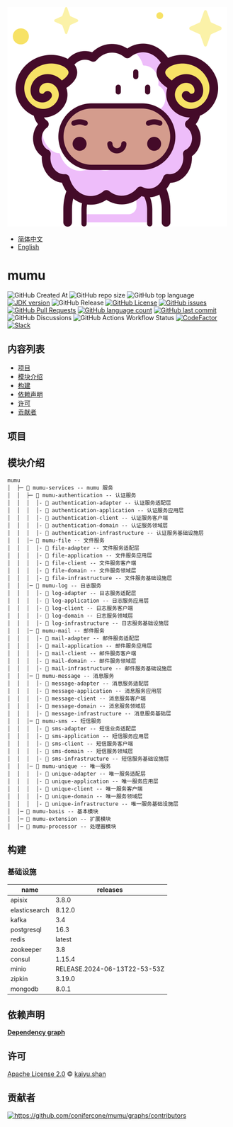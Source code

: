 ![mumu](./logo.svg)

- [简体中文](README.zh_CN.md)
- [English](README.md)

# mumu

![GitHub Created At](https://img.shields.io/github/created-at/conifercone/mumu)
![GitHub repo size](https://img.shields.io/github/repo-size/conifercone/mumu)
![GitHub top language](https://img.shields.io/github/languages/top/conifercone/mumu)
[![JDK version](https://img.shields.io/badge/JDK-21+-green.svg)](https://www.oracle.com/java/technologies/javase/jdk21-archive-downloads.html)
![GitHub Release](https://img.shields.io/github/v/release/conifercone/mumu)
[![GitHub License](https://img.shields.io/github/license/conifercone/mumu)](https://github.com/conifercone/mumu)
[![GitHub issues](https://img.shields.io/github/issues/conifercone/mumu)](https://github.com/conifercone/mumu/issues)
[![GitHub Pull Requests](https://img.shields.io/github/issues-pr/conifercone/mumu)](https://github.com/conifercone/mumu/pulls)
[![GitHub language count](https://img.shields.io/github/languages/count/conifercone/mumu)](https://github.com/conifercone/mumu)
[![GitHub last commit](https://img.shields.io/github/last-commit/conifercone/mumu/develop)](https://github.com/conifercone/mumu)
![GitHub Discussions](https://img.shields.io/github/discussions/conifercone/mumu)
![GitHub Actions Workflow Status](https://img.shields.io/github/actions/workflow/status/conifercone/mumu/dependency-submission.yml)
[![CodeFactor](https://www.codefactor.io/repository/github/conifercone/mumu/badge/develop)](https://www.codefactor.io/repository/github/conifercone/mumu/overview/develop)
[![Slack](https://img.shields.io/badge/Slack-Join%20Our%20Community-green)](https://join.slack.com/t/mumu-community/shared_invite/zt-2ov97fcpj-bFJZmpXSp5YZWSU9zD7S5g)

## 内容列表

- [项目](#项目)
- [模块介绍](#模块介绍)
- [构建](#构建)
- [依赖声明](#依赖声明)
- [许可](#许可)
- [贡献者](#贡献者)

## 项目

## 模块介绍

```text
mumu
│  ├─ 📂 mumu-services -- mumu 服务
│  │  ├─ 📂 mumu-authentication -- 认证服务
│  │  │  │- 📂 authentication-adapter -- 认证服务适配层
│  │  │  │- 📂 authentication-application -- 认证服务应用层
│  │  │  │- 📂 authentication-client -- 认证服务客户端
│  │  │  │- 📂 authentication-domain -- 认证服务领域层
│  │  │  │- 📂 authentication-infrastructure -- 认证服务基础设施层
│  │  │─ 📂 mumu-file -- 文件服务
│  │  │  │- 📂 file-adapter -- 文件服务适配层
│  │  │  │- 📂 file-application -- 文件服务应用层
│  │  │  │- 📂 file-client -- 文件服务客户端
│  │  │  │- 📂 file-domain -- 文件服务领域层
│  │  │  │- 📂 file-infrastructure -- 文件服务基础设施层
│  │  │─ 📂 mumu-log -- 日志服务
│  │  │  │- 📂 log-adapter -- 日志服务适配层
│  │  │  │- 📂 log-application -- 日志服务应用层
│  │  │  │- 📂 log-client -- 日志服务客户端
│  │  │  │- 📂 log-domain -- 日志服务领域层
│  │  │  │- 📂 log-infrastructure -- 日志服务基础设施层
│  │  │─ 📂 mumu-mail -- 邮件服务
│  │  │  │- 📂 mail-adapter -- 邮件服务适配层
│  │  │  │- 📂 mail-application -- 邮件服务应用层
│  │  │  │- 📂 mail-client -- 邮件服务客户端
│  │  │  │- 📂 mail-domain -- 邮件服务领域层
│  │  │  │- 📂 mail-infrastructure -- 邮件服务基础设施层
│  │  │─ 📂 mumu-message -- 消息服务
│  │  │  │- 📂 message-adapter -- 消息服务适配层
│  │  │  │- 📂 message-application -- 消息服务应用层
│  │  │  │- 📂 message-client -- 消息服务客户端
│  │  │  │- 📂 message-domain -- 消息服务领域层
│  │  │  │- 📂 message-infrastructure -- 消息服务基础层
│  │  │─ 📂 mumu-sms -- 短信服务
│  │  │  │- 📂 sms-adapter -- 短信业务适配层
│  │  │  │- 📂 sms-application -- 短信服务应用层
│  │  │  │- 📂 sms-client -- 短信服务客户端
│  │  │  │- 📂 sms-domain -- 短信服务领域层
│  │  │  │- 📂 sms-infrastructure -- 短信服务基础设施层
│  │  │─ 📂 mumu-unique -- 唯一服务
│  │  │  │- 📂 unique-adapter -- 唯一服务适配层
│  │  │  │- 📂 unique-application -- 唯一服务应用层
│  │  │  │- 📂 unique-client -- 唯一服务客户端
│  │  │  │- 📂 unique-domain -- 唯一服务领域层
│  │  │  │- 📂 unique-infrastructure -- 唯一服务基础设施层
│  │─ 📂 mumu-basis -- 基本模块
│  │─ 📂 mumu-extension -- 扩展模块
│  │─ 📂 mumu-processor -- 处理器模块
```

## 构建

### 基础设施

| name          | releases                     |
|---------------|------------------------------|
| apisix        | 3.8.0                        |
| elasticsearch | 8.12.0                       |
| kafka         | 3.4                          |
| postgresql    | 16.3                         |
| redis         | latest                       |
| zookeeper     | 3.8                          |
| consul        | 1.15.4                       |
| minio         | RELEASE.2024-06-13T22-53-53Z |
| zipkin        | 3.19.0                       |
| mongodb       | 8.0.1                        |

## 依赖声明

[**Dependency graph**](https://github.com/conifercone/mumu/network/dependencies)

## 许可

[Apache License 2.0](LICENSE) © <a href="mailto:kaiyu.shan@outlook.com">kaiyu.shan</a>

## 贡献者

<a href="https://github.com/conifercone/mumu/graphs/contributors">
  <img src="https://contrib.rocks/image?repo=conifercone/mumu"  alt="https://github.com/conifercone/mumu/graphs/contributors"/>
</a>
